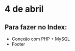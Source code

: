 <h1>4 de abril</h1>

<h2>Para fazer no Index:</h2>
<ul>
  <li>Conexão com PHP + MySQL</li>
  <li>Footer</li>
</ul>

